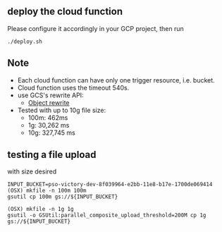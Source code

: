 ## deploy the cloud function
Please configure it accordingly in your GCP project, then run
```
./deploy.sh
```

## Note
* Each cloud function can have only one trigger resource, i.e. bucket.
* Cloud function uses the timeout 540s.
* use GCS's rewrite API: 
    * [Object rewrite](https://cloud.google.com/storage/docs/json_api/v1/objects/rewrite)
* Tested with up to 10g file size:
  * 100m: 462ms
  * 1g: 30,262 ms 
  * 10g: 327,745 ms


## testing a file upload
with size desired
```
INPUT_BUCKET=pso-victory-dev-8f039964-e2bb-11e8-b17e-1700de069414
(OSX) mkfile -n 100m 100m
gsutil cp 100m gs://${INPUT_BUCKET}

(OSX) mkfile -n 1g 1g
gsutil -o GSUtil:parallel_composite_upload_threshold=200M cp 1g gs://${INPUT_BUCKET}
```
